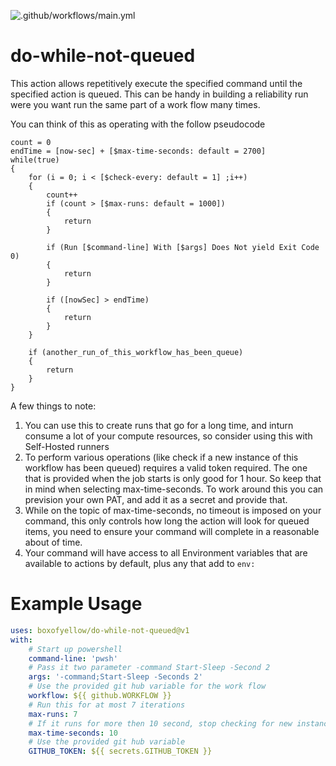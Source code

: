![.github/workflows/main.yml](https://github.com/boxofyellow/do-while-not-queued/workflows/.github/workflows/main.yml/badge.svg)

# do-while-not-queued
This action allows repetitively execute the specified command until the specified action is queued.  This can be handy in building a reliability run were you want run the same part of a work flow many times.

You can think of this as operating with the follow pseudocode

```
count = 0
endTime = [now-sec] + [$max-time-seconds: default = 2700]
while(true)
{
    for (i = 0; i < [$check-every: default = 1] ;i++)
    {
        count++
        if (count > [$max-runs: default = 1000])
        {
            return
        }

        if (Run [$command-line] With [$args] Does Not yield Exit Code 0)
        {
            return
        }

        if ([nowSec] > endTime)
        {
            return
        } 
    }

    if (another_run_of_this_workflow_has_been_queue)
    {
        return
    }
}
```

A few things to note:
1. You can use this to create runs that go for a long time, and inturn consume a lot of your compute resources, so consider using this with Self-Hosted runners
1. To perform various operations (like check if a new instance of this workflow has been queued) requires a valid token required.  The one that is provided when the job starts is only good for 1 hour.  So keep that in mind when selecting max-time-seconds.  To work around this you can prevision your own PAT, and add it as a secret and provide that.
1. While on the topic of max-time-seconds, no timeout is imposed on your command, this only controls how long the action will look for queued items, you need to ensure your command will complete in a reasonable about of time.
1. Your command will have access to all Environment variables that are available to actions by default, plus any that add to `env:` 

# Example Usage

``` yaml
uses: boxofyellow/do-while-not-queued@v1
with:
    # Start up powershell
    command-line: 'pwsh'
    # Pass it two parameter -command Start-Sleep -Second 2
    args: '-command;Start-Sleep -Seconds 2'
    # Use the provided git hub variable for the work flow
    workflow: ${{ github.WORKFLOW }}
    # Run this for at most 7 iterations
    max-runs: 7
    # If it runs for more then 10 second, stop checking for new instances and exit
    max-time-seconds: 10
    # Use the provided git hub variable
    GITHUB_TOKEN: ${{ secrets.GITHUB_TOKEN }}
```
